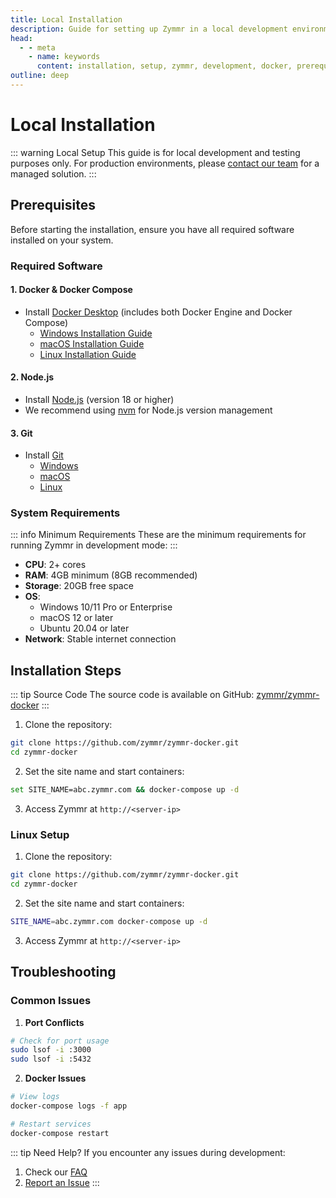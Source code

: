 ```yaml
---
title: Local Installation
description: Guide for setting up Zymmr in a local development environment
head:
  - - meta
    - name: keywords
      content: installation, setup, zymmr, development, docker, prerequisites
outline: deep
---
```


# Local Installation

::: warning Local Setup
This guide is for local development and testing purposes only. For production environments, please [contact our team](/contact-us) for a managed solution.
:::

## Prerequisites

Before starting the installation, ensure you have all required software installed on your system.

### Required Software

#### 1. Docker & Docker Compose

- Install [Docker Desktop](https://www.docker.com/products/docker-desktop/) (includes both Docker Engine and Docker Compose)
  - [Windows Installation Guide](https://docs.docker.com/desktop/install/windows-install/)
  - [macOS Installation Guide](https://docs.docker.com/desktop/install/mac-install/)
  - [Linux Installation Guide](https://docs.docker.com/desktop/install/linux-install/)

#### 2. Node.js

- Install [Node.js](https://nodejs.org/) (version 18 or higher)
- We recommend using [nvm](https://github.com/nvm-sh/nvm) for Node.js version management

#### 3. Git

- Install [Git](https://git-scm.com/downloads)
  - [Windows](https://git-scm.com/download/win)
  - [macOS](https://git-scm.com/download/mac)
  - [Linux](https://git-scm.com/download/linux)

### System Requirements

::: info Minimum Requirements
These are the minimum requirements for running Zymmr in development mode:
:::

- **CPU**: 2+ cores
- **RAM**: 4GB minimum (8GB recommended)
- **Storage**: 20GB free space
- **OS**:
  - Windows 10/11 Pro or Enterprise
  - macOS 12 or later
  - Ubuntu 20.04 or later
- **Network**: Stable internet connection

## Installation Steps

::: tip Source Code
The source code is available on GitHub: [zymmr/zymmr-docker](https://github.com/zymmr/zymmr-docker)
:::

1. Clone the repository:

```bash
git clone https://github.com/zymmr/zymmr-docker.git
cd zymmr-docker
```

2. Set the site name and start containers:

```bash
set SITE_NAME=abc.zymmr.com && docker-compose up -d
```

3. Access Zymmr at `http://<server-ip>`

### Linux Setup

1. Clone the repository:

```bash
git clone https://github.com/zymmr/zymmr-docker.git
cd zymmr-docker
```

2. Set the site name and start containers:

```bash
SITE_NAME=abc.zymmr.com docker-compose up -d
```

3. Access Zymmr at `http://<server-ip>`

## Troubleshooting

### Common Issues

1. **Port Conflicts**

```bash
# Check for port usage
sudo lsof -i :3000
sudo lsof -i :5432
```

2. **Docker Issues**

```bash
# View logs
docker-compose logs -f app

# Restart services
docker-compose restart
```

::: tip Need Help?
If you encounter any issues during development:

1. Check our [FAQ](/guide/faq#installation-setup)
2. [Report an Issue](https://github.com/zymmr/zymmr-docker/issues)
   :::
